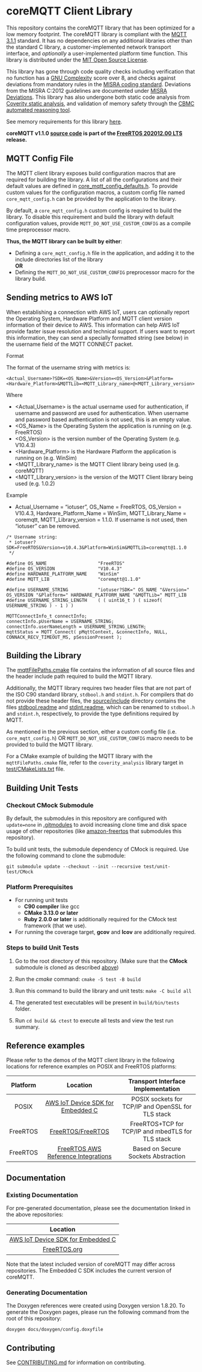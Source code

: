 # coreMQTT Client Library

This repository contains the coreMQTT library that has been optimized for a low memory footprint.  The coreMQTT library is compliant with the [MQTT 3.1.1](https://docs.oasis-open.org/mqtt/mqtt/v3.1.1/mqtt-v3.1.1.html) standard.  It has no dependencies on any additional libraries other than the standard C library, a customer-implemented network transport interface, and *optionally* a user-implemented platform time function.  This library is distributed under the [MIT Open Source License](LICENSE).

This library has gone through code quality checks including verification that no function has a [GNU Complexity](https://www.gnu.org/software/complexity/manual/complexity.html) score over 8, and checks against deviations from mandatory rules in the [MISRA coding standard](https://www.misra.org.uk).  Deviations from the MISRA C:2012 guidelines are documented under [MISRA Deviations](MISRA.md). This library has also undergone both static code analysis from [Coverity static analysis](https://scan.coverity.com/), and validation of memory safety through the [CBMC automated reasoning tool](https://www.cprover.org/cbmc/).

See memory requirements for this library [here](./docs/doxygen/include/size_table.md).

**coreMQTT v1.1.0 [source code](https://github.com/FreeRTOS/coreMQTT/tree/v1.1.0/source) is part of the [FreeRTOS 202012.00 LTS](https://github.com/FreeRTOS/FreeRTOS-LTS/tree/202012.00-LTS) release.**

## MQTT Config File

The MQTT client library exposes build configuration macros that are required for building the library.
A list of all the configurations and their default values are defined in [core_mqtt_config_defaults.h](source/include/core_mqtt_config_defaults.h). 
To provide custom values for the configuration macros, a custom config file named `core_mqtt_config.h` can be
provided by the application to the library.

By default, a `core_mqtt_config.h` custom config is required to build the library. To disable this requirement
and build the library with default configuration values, provide `MQTT_DO_NOT_USE_CUSTOM_CONFIG` as a compile time preprocessor macro.

**Thus, the MQTT library can be built by either**:
* Defining a `core_mqtt_config.h` file in the application, and adding it to the include directories list of the library  
**OR**
* Defining the `MQTT_DO_NOT_USE_CUSTOM_CONFIG` preprocessor macro for the library build.

## Sending metrics to AWS IoT

When establishing a connection with AWS IoT, users can optionally report the Operating System, Hardware Platform and MQTT client version information of their device to AWS. This information can help AWS IoT provide faster issue resolution and technical support. If users want to report this information, they can send a specially formatted string (see below) in the username field of the MQTT CONNECT packet.

Format

The format of the username string with metrics is:

```
<Actual_Username>?SDK=<OS_Name>&Version=<OS_Version>&Platform=<Hardware_Platform>&MQTTLib=<MQTT_Library_name>@<MQTT_Library_version>
```

Where

* <Actual_Username> is the actual username used for authentication, if username and password are used for authentication. When username and password based authentication is not used, this
is an empty value.
* <OS_Name> is the Operating System the application is running on (e.g. FreeRTOS)
* <OS_Version> is the version number of the Operating System (e.g. V10.4.3)
* <Hardware_Platform> is the Hardware Platform the application is running on (e.g. WinSim)
* <MQTT_Library_name> is the MQTT Client library being used (e.g. coreMQTT)
* <MQTT_Library_version> is the version of the MQTT Client library being used (e.g. 1.0.2)

Example

*  Actual_Username = “iotuser”, OS_Name = FreeRTOS, OS_Version = V10.4.3, Hardware_Platform_Name = WinSim, MQTT_Library_Name = coremqtt, MQTT_Library_version = 1.1.0. If username is not used, then “iotuser” can be removed.

```
/* Username string:
 * iotuser?SDK=FreeRTOS&Version=v10.4.3&Platform=WinSim&MQTTLib=coremqtt@1.1.0
 */

#define OS_NAME                   "FreeRTOS"
#define OS_VERSION                "V10.4.3"
#define HARDWARE_PLATFORM_NAME    "WinSim"
#define MQTT_LIB                  "coremqtt@1.1.0"

#define USERNAME_STRING           "iotuser?SDK=" OS_NAME "&Version=" OS_VERSION "&Platform=" HARDWARE_PLATFORM_NAME "&MQTTLib=" MQTT_LIB
#define USERNAME_STRING_LENGTH    ( ( uint16_t ) ( sizeof( USERNAME_STRING ) - 1 ) )

MQTTConnectInfo_t connectInfo;
connectInfo.pUserName = USERNAME_STRING;
connectInfo.userNameLength = USERNAME_STRING_LENGTH;
mqttStatus = MQTT_Connect( pMqttContext, &connectInfo, NULL, CONNACK_RECV_TIMEOUT_MS, pSessionPresent );
```


## Building the Library

The [mqttFilePaths.cmake](mqttFilePaths.cmake) file contains the information of all source files and the header include path required to build the MQTT library.

Additionally, the MQTT library requires two header files that are not part of the ISO C90 standard library, `stdbool.h` and `stdint.h`. For compilers that do not provide these header files, the [source/include](source/include) directory contains the files [stdbool.readme](source/include/stdbool.readme) and [stdint.readme](source/include/stdint.readme), which can be renamed to `stdbool.h` and `stdint.h`, respectively, to provide the type definitions required by MQTT.

As mentioned in the previous section, either a custom config file (i.e. `core_mqtt_config.h`) OR `MQTT_DO_NOT_USE_CUSTOM_CONFIG` macro needs to be provided to build the MQTT library.

For a CMake example of building the MQTT library with the `mqttFilePaths.cmake` file, refer to the `coverity_analysis` library target in [test/CMakeLists.txt](test/CMakeLists.txt) file.

## Building Unit Tests

### Checkout CMock Submodule
By default, the submodules in this repository are configured with `update=none` in [.gitmodules](.gitmodules) to avoid increasing clone time and disk space usage of other repositories (like [amazon-freertos](https://github.com/aws/amazon-freertos) that submodules this repository).

To build unit tests, the submodule dependency of CMock is required. Use the following command to clone the submodule:
```
git submodule update --checkout --init --recursive test/unit-test/CMock
```

### Platform Prerequisites

- For running unit tests
    - **C90 compiler** like gcc
    - **CMake 3.13.0 or later**
    - **Ruby 2.0.0 or later** is additionally required for the CMock test framework (that we use).
- For running the coverage target, **gcov** and **lcov** are additionally required.

### Steps to build **Unit Tests**

1. Go to the root directory of this repository. (Make sure that the **CMock** submodule is cloned as described [above](#checkout-cmock-submodule))

1. Run the *cmake* command: `cmake -S test -B build`

1. Run this command to build the library and unit tests: `make -C build all`

1. The generated test executables will be present in `build/bin/tests` folder.

1. Run `cd build && ctest` to execute all tests and view the test run summary.

## Reference examples

Please refer to the demos of the MQTT client library in the following locations for reference examples on POSIX and FreeRTOS platforms:

| Platform | Location | Transport Interface Implementation |
| :-: | :-: | :-: |
| POSIX | [AWS IoT Device SDK for Embedded C](https://github.com/aws/aws-iot-device-sdk-embedded-C/tree/main/demos/mqtt) | POSIX sockets for TCP/IP and OpenSSL for TLS stack
| FreeRTOS | [FreeRTOS/FreeRTOS](https://github.com/FreeRTOS/FreeRTOS/tree/master/FreeRTOS-Plus/Demo) | FreeRTOS+TCP for TCP/IP and mbedTLS for TLS stack |
| FreeRTOS | [FreeRTOS AWS Reference Integrations](https://github.com/aws/amazon-freertos/tree/master/demos/coreMQTT) | Based on Secure Sockets Abstraction |


## Documentation

### Existing Documentation

For pre-generated documentation, please see the documentation linked in the above repositories:

| Location |
| :-: |
| [AWS IoT Device SDK for Embedded C](https://github.com/aws/aws-iot-device-sdk-embedded-C#releases-and-documentation) |
| [FreeRTOS.org](https://freertos.org/Documentation/api-ref/coreMQTT/docs/doxygen/output/html/index.html) |

Note that the latest included version of coreMQTT may differ across repositories. The Embedded C SDK includes the current version of coreMQTT.

### Generating Documentation

The Doxygen references were created using Doxygen version 1.8.20. To generate the
Doxygen pages, please run the following command from the root of this repository:

```shell
doxygen docs/doxygen/config.doxyfile
```

## Contributing

See [CONTRIBUTING.md](./.github/CONTRIBUTING.md) for information on contributing.
